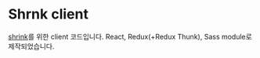 # Shrnk client

[shrink](https://github.com/shpReacts/shrnk)를 위한 client 코드입니다.
React, Redux(+Redux Thunk), Sass module로 제작되었습니다.
